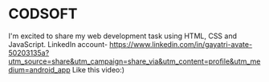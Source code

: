 # CODSOFT
I'm excited to share my web development task using HTML, CSS and JavaScript.
LinkedIn account- https://www.linkedin.com/in/gayatri-avate-50203135a?utm_source=share&utm_campaign=share_via&utm_content=profile&utm_medium=android_app
Like this video:)

